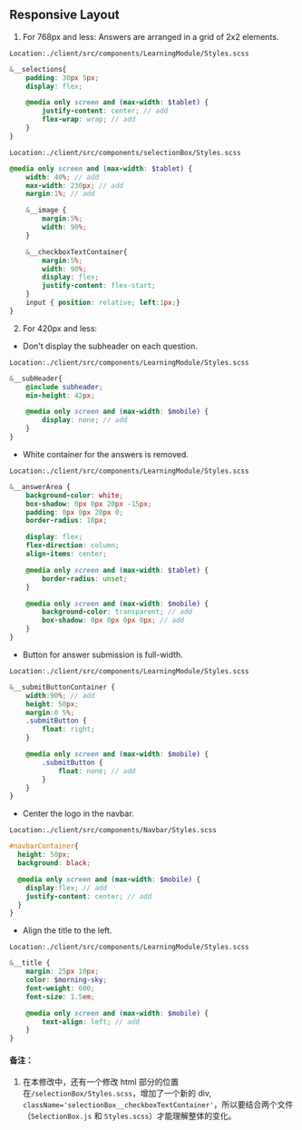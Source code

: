 ## Responsive Layout

1. For 768px and less:
Answers are arranged in a grid of 2x2 elements.

`Location:./client/src/components/LearningModule/Styles.scss`

```scss
&__selections{ 
    padding: 30px 5px;
    display: flex;

    @media only screen and (max-width: $tablet) {
        justify-content: center; // add
        flex-wrap: wrap; // add
    }
}
```

`Location:./client/src/components/selectionBox/Styles.scss`

```scss
@media only screen and (max-width: $tablet) {
    width: 40%; // add
    max-width: 230px; // add
    margin:1%; // add

    &__image {
        margin:5%;
        width: 90%; 
    }

    &__checkboxTextContainer{
        margin:5%;
        width: 90%; 
        display: flex;
        justify-content: flex-start;
    }
    input { position: relative; left:1px;}
}
```

2. For 420px and less:

- Don't display the subheader on each question. 

`Location:./client/src/components/LearningModule/Styles.scss`

```scss
&__subHeader{
    @include subheader;
    min-height: 42px;

    @media only screen and (max-width: $mobile) {
        display: none; // add
    }
}
```

- White container for the answers is removed.

`Location:./client/src/components/LearningModule/Styles.scss`

```scss
&__answerArea {
    background-color: white;
    box-shadow: 0px 0px 20px -15px;
    padding: 0px 0px 20px 0;
    border-radius: 10px;

    display: flex;
    flex-direction: column;
    align-items: center;

    @media only screen and (max-width: $tablet) {
        border-radius: unset;
    }

    @media only screen and (max-width: $mobile) {
        background-color: transparent; // add
        box-shadow: 0px 0px 0px 0px; // add
    }
}
```

- Button for answer submission is full-width.

`Location:./client/src/components/LearningModule/Styles.scss`

```scss
&__submitButtonContainer {
    width:90%; // add
    height: 50px;
    margin:0 5%;
    .submitButton {
        float: right;
    }

    @media only screen and (max-width: $mobile) {
        .submitButton {
            float: none; // add
        }
    }
}
```

- Center the logo in the navbar.

`Location:./client/src/components/Navbar/Styles.scss`

```scss
#navbarContainer{
  height: 50px;
  background: black;

  @media only screen and (max-width: $mobile) {
    display:flex; // add
    justify-content: center; // add
  }
}
```

- Align the title to the left.

`Location:./client/src/components/LearningModule/Styles.scss`

```scss
&__title {
    margin: 25px 10px;
    color: $morning-sky;
    font-weight: 600;
    font-size: 1.5em;

    @media only screen and (max-width: $mobile) {
        text-align: left; // add
    }
}
```

#### 备注：
1. 在本修改中，还有一个修改 html 部分的位置在`/selectionBox/Styles.scss`，增加了一个新的 div, `className='selectionBox__checkboxTextContainer'`，所以要结合两个文件（`SelectionBox.js` 和 `Styles.scss`）才能理解整体的变化。